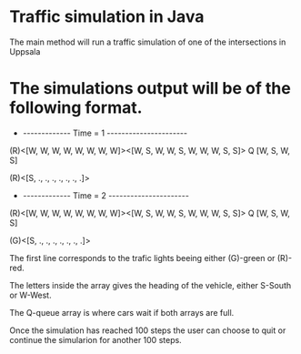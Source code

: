 # Traffic simulation in Java 

The main method will run a traffic simulation of one of the intersections in Uppsala

# The simulations output will be of the following format.
* ------------- Time = 1 ----------------------

(R)<[W, W, W, W, W, W, W, W]><[W, S, W, W, S, W, W, W, S, S]> Q [W, S, W, S]

(R)<[S, ., ., ., ., ., ., .]> 

* ------------- Time = 2 ----------------------

(R)<[W, W, W, W, W, W, W, W]><[W, S, W, W, S, W, W, W, S, S]> Q [W, S, W, S]

(G)<[S, ., ., ., ., ., ., .]>

The first line corresponds to the trafic lights beeing either (G)-green or (R)-red.

The letters inside the array gives the heading of the vehicle, either S-South or W-West.

The Q-queue array is where cars wait if both arrays are full.

Once the simulation has reached 100 steps the user can choose to quit or continue the simularion for another 100 steps.
